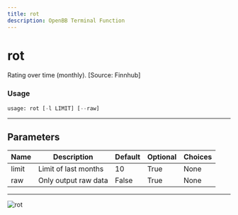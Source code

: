 ```yaml
---
title: rot
description: OpenBB Terminal Function
---
```


# rot

Rating over time (monthly). [Source: Finnhub]
### Usage 
```python
usage: rot [-l LIMIT] [--raw]
```
---
## Parameters
| Name | Description | Default | Optional | Choices |
| ---- | ----------- | ------- | -------- | ------- |
| limit | Limit of last months | 10 | True | None |
| raw | Only output raw data | False | True | None |
---
![rot](https://user-images.githubusercontent.com/46355364/154236600-5e3c68b6-5fda-4140-8ae2-360389399cd2.png)

